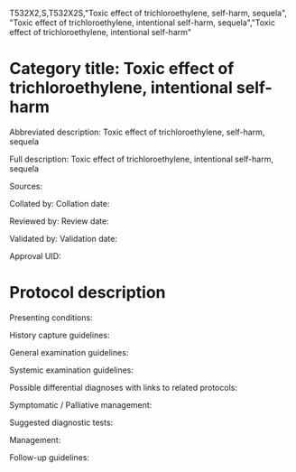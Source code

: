T532X2,S,T532X2S,"Toxic effect of trichloroethylene, self-harm, sequela", "Toxic effect of trichloroethylene, intentional self-harm, sequela","Toxic effect of trichloroethylene, intentional self-harm"
# Category title: Toxic effect of trichloroethylene, intentional self-harm

Abbreviated description: Toxic effect of trichloroethylene, self-harm, sequela

Full description: Toxic effect of trichloroethylene, intentional self-harm, sequela

Sources:

Collated by:
Collation date:

Reviewed by:
Review date:

Validated by:
Validation date:

Approval UID:

# Protocol description

Presenting conditions:

History capture guidelines:

General examination guidelines:

Systemic examination guidelines:

Possible differential diagnoses with links to related protocols:

Symptomatic / Palliative management:

Suggested diagnostic tests:

Management:

Follow-up guidelines:
